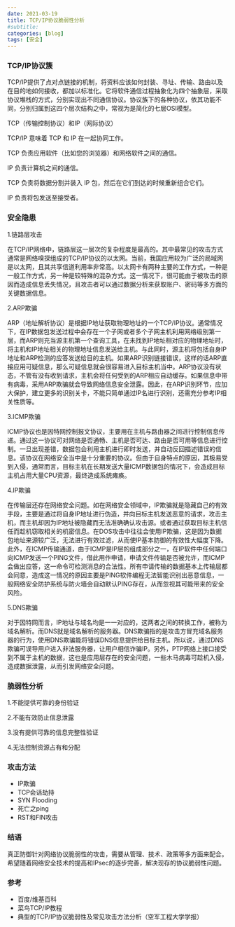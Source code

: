 ```yaml
---
date: 2021-03-19
title: TCP/IP协议脆弱性分析
#subtitle: 
categories: [blog]
tags: [安全]
---
```


### TCP/IP协议簇

TCP/IP提供了点对点链接的机制，将资料应该如何封装、寻址、传输、路由以及在目的地如何接收，都加以标准化。它将软件通信过程抽象化为四个抽象层，采取协议堆栈的方式，分别实现出不同通信协议。协议族下的各种协议，依其功能不同，分别归属到这四个层次结构之中，常视为是简化的七层OSI模型。

TCP（传输控制协议）和IP（网际协议）

TCP/IP 意味着 TCP 和 IP 在一起协同工作。

TCP 负责应用软件（比如您的浏览器）和网络软件之间的通信。

IP 负责计算机之间的通信。

TCP 负责将数据分割并装入 IP 包，然后在它们到达的时候重新组合它们。

IP 负责将包发送至接受者。

### 安全隐患

1.链路层攻击

在TCP/IP网络中，链路层这一层次的复杂程度是最高的。其中最常见的攻击方式通常是网络嗅探组成的TCP/IP协议的以太网。当前，我国应用较为广泛的局域网是以太网，且其共享信道利用率非常高。以太网卡有两种主要的工作方式，一种是一般工作方式，另一种是较特殊的混杂方式。这一情况下，很可能由于被攻击的原因而造成信息丢失情况，且攻击者可以通过数据分析来获取账户、密码等多方面的关键数据信息。

2.ARP欺骗

ARP（地址解析协议）是根据IP地址获取物理地址的一个TCP/IP协议。通常情况下，在IP数据包发送过程中会存在一个子网或者多个子网主机利用网络级别第一层，而ARP则充当源主机第一个查询工具，在未找到IP地址相对应的物理地址时，将主机和IP地址相关的物理地址信息发送给主机。与此同时，源主机将包括自身IP地址和ARP检测的应答发送给目的主机。如果ARP识别链接错误，这样的话ARP直接应用可疑信息，那么可疑信息就会很容易进入目标主机当中。ARP协议没有状态，不管有没有收到请求，主机会将任何受到的ARP相应自动缓存。如果信息中带有病毒，采用ARP欺骗就会导致网络信息安全泄露。因此，在ARP识别环节，应加大保护，建立更多的识别关卡，不能只简单通过IP名进行识别，还需充分参考IP相关性质等。

3.ICMP欺骗

ICMP协议也是因特网控制报文协议，主要用在主机与路由器之间进行控制信息传递。通过这一协议可对网络是否通畅、主机是否可达、路由是否可用等信息进行控制。一旦出现差错，数据包会利用主机进行即时发送，并自动反回描述错误的信息。该协议在网络安全当中是十分重要的协议。但由于自身特点的原因，其极易受到入侵，通常而言，目标主机在长期发送大量ICMP数据包的情况下，会造成目标主机占用大量CPU资源，最终造成系统瘫痪。

4.IP欺骗

在传输层还存在网络安全问题。如在网络安全领域中，IP欺骗就是隐藏自己的有效手段，主要是通过将自身IP地址进行伪造，并向目标主机发送恶意的请求，攻击主机，而主机却因为IP地址被隐藏而无法准确确认攻击源。或者通过获取目标主机信任而趁机窃取相关的机密信息。在DOS攻击中往往会使用IP欺骗，这是因为数据包地址来源较广泛，无法进行有效过滤，从而使IP基本防御的有效性大幅度下降。此外，在ICMP传输通道，由于ICMP是IP层的组成部分之一，在IP软件中任何端口向ICMP发送一个PING文件，借此用作申请，申请文件传输是否被允许，而ICMP会做出应答，这一命令可检测消息的合法性。所有申请传输的数据基本上传输层都会同意，造成这一情况的原因主要是PING软件编程无法智能识别出恶意信息，一般网络安全防护系统与防火墙会自动默认PING存在，从而忽视其可能带来的安全风险。

5.DNS欺骗

对于因特网而言，IP地址与域名均是一一对应的，这两者之间的转换工作，被称为域名解析。而DNS就是域名解析的服务器。DNS欺骗指的是攻击方冒充域名服务器的行为，使用DNS欺骗能将错误DNS信息提供给目标主机。所以说，通过DNS欺骗可误导用户进入非法服务器，让用户相信诈骗IP。另外，PTP网络上接口接受到不属于主机的数据，这也是应用层存在的安全问题，一些木马病毒可趁机入侵，造成数据泄露，从而引发网络安全问题。

### 脆弱性分析

1.不能提供可靠的身份验证

2.不能有效防止信息泄露

3.没有提供可靠的信息完整性验证

4.无法控制资源占有和分配

### 攻击方法

* IP欺骗
* TCP会话劫持
* SYN Flooding
* 死亡之ping
* RST和FIN攻击

### 结语

真正防御针对网络协议脆弱性的攻击，需要从管理、技术、政策等多方面来配合。希望随着网络安全技术的提高和IPsec的逐步完善，解决现存的协议脆弱性问题。

### 参考

* 百度/维基百科
* 菜鸟TCP/IP教程
* 典型的TCP/IP协议脆弱性及常见攻击方法分析（空军工程大学学报）